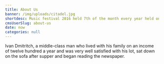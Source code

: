```yaml
---
title: About Us
banner: /img/uploads/citadel.jpg
shortdesc: Music festival 2016 held 7th of the month every year held on different place
cmsUserSlug: about-us
date: now
categories: null
---
```


Ivan Dmitritch, a middle-class man who lived with his family on an income of twelve hundred a year and was very well satisfied with his lot, sat down on the sofa after supper and began reading the newspaper.